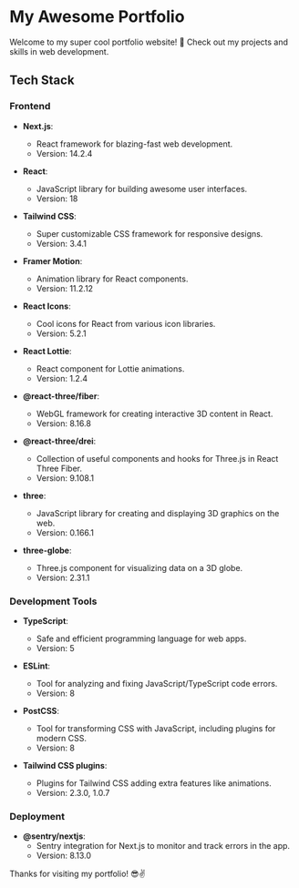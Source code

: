 # My Awesome Portfolio

Welcome to my super cool portfolio website! 🚀 Check out my projects and skills in web development.

## Tech Stack

### Frontend

- **Next.js**:
  - React framework for blazing-fast web development.
  - Version: 14.2.4

- **React**:
  - JavaScript library for building awesome user interfaces.
  - Version: 18

- **Tailwind CSS**:
  - Super customizable CSS framework for responsive designs.
  - Version: 3.4.1

- **Framer Motion**:
  - Animation library for React components.
  - Version: 11.2.12

- **React Icons**:
  - Cool icons for React from various icon libraries.
  - Version: 5.2.1

- **React Lottie**:
  - React component for Lottie animations.
  - Version: 1.2.4

- **@react-three/fiber**:
  - WebGL framework for creating interactive 3D content in React.
  - Version: 8.16.8

- **@react-three/drei**:
  - Collection of useful components and hooks for Three.js in React Three Fiber.
  - Version: 9.108.1

- **three**:
  - JavaScript library for creating and displaying 3D graphics on the web.
  - Version: 0.166.1

- **three-globe**:
  - Three.js component for visualizing data on a 3D globe.
  - Version: 2.31.1

### Development Tools

- **TypeScript**:
  - Safe and efficient programming language for web apps.
  - Version: 5

- **ESLint**:
  - Tool for analyzing and fixing JavaScript/TypeScript code errors.
  - Version: 8

- **PostCSS**:
  - Tool for transforming CSS with JavaScript, including plugins for modern CSS.
  - Version: 8

- **Tailwind CSS plugins**:
  - Plugins for Tailwind CSS adding extra features like animations.
  - Version: 2.3.0, 1.0.7

### Deployment

- **@sentry/nextjs**:
  - Sentry integration for Next.js to monitor and track errors in the app.
  - Version: 8.13.0


Thanks for visiting my portfolio! 😎✌️
